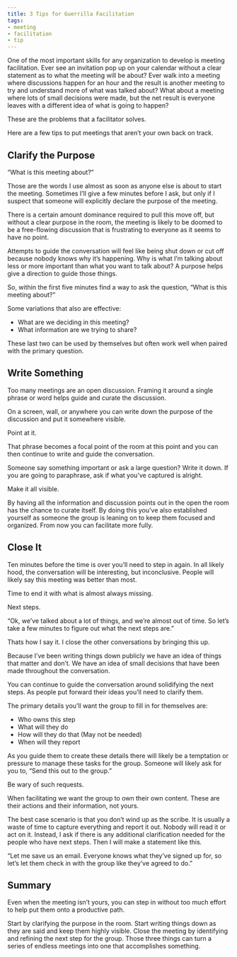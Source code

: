 ```yaml
---
title: 3 Tips for Guerrilla Facilitation
tags:
- meeting
- facilitation
- tip
---
```

One of the most important skills for any organization to develop is meeting facilitation. Ever see an invitation pop up on your calendar without a clear statement as to what the meeting will be about? Ever walk into a meeting where discussions happen for an hour and the result is another meeting to try and understand more of what was talked about? What about a meeting where lots of small decisions were made, but the net result is everyone leaves with a different idea of what is going to happen?

These are the problems that a facilitator solves.

Here are a few tips to put meetings that aren’t your own back on track.

## Clarify the Purpose

“What is this meeting about?”

Those are the words I use almost as soon as anyone else is about to start the meeting. Sometimes I’ll give a few minutes before I ask, but only if I suspect that someone will explicitly declare the purpose of the meeting.

There is a certain amount dominance required to pull this move off, but without a clear purpose in the room, the meeting is likely to be doomed to be a free-flowing discussion that is frustrating to everyone as it seems to have no point.

Attempts to guide the conversation will feel like being shut down or cut off because nobody knows why it’s happening. Why is what I’m talking about less or more important than what you want to talk about? A purpose helps give a direction to guide those things.

So, within the first five minutes find a way to ask the question, “What is this meeting about?”

Some variations that also are effective:

- What are we deciding in this meeting?
- What information are we trying to share?

These last two can be used by themselves but often work well when paired with the primary question.

## Write Something

Too many meetings are an open discussion. Framing it around a single phrase or word helps guide and curate the discussion.

On a screen, wall, or anywhere you can write down the purpose of the discussion and put it somewhere visible.

Point at it.

That phrase becomes a focal point of the room at this point and you can then continue to write and guide the conversation.

Someone say something important or ask a large question? Write it down. If you are going to paraphrase, ask if what you’ve captured is alright.

Make it all visible.

By having all the information and discussion points out in the open the room has the chance to curate itself. By doing this you’ve also established yourself as someone the group is leaning on to keep them focused and organized. From now you can facilitate more fully.

## Close It

Ten minutes before the time is over you’ll need to step in again. In all likely hood, the conversation will be interesting, but inconclusive. People will likely say this meeting was better than most.

Time to end it with what is almost always missing.

Next steps.

“Ok, we’ve talked about a lot of things, and we’re almost out of time. So let’s take a few minutes to figure out what the next steps are.”

Thats how I say it. I close the other conversations by bringing this up.

Because I’ve been writing things down publicly we have an idea of things that matter and don’t. We have an idea of small decisions that have been made throughout the conversation.

You can continue to guide the conversation around solidifying the next steps. As people put forward their ideas you’ll need to clarify them.

The primary details you’ll want the group to fill in for themselves are:

- Who owns this step
- What will they do
- How will they do that (May not be needed)
- When will they report

As you guide them to create these details there will likely be a temptation or pressure to manage these tasks for the group. Someone will likely ask for you to, “Send this out to the group.” 

Be wary of such requests. 

When facilitating we want the group to own their own content. These are their actions and their information, not yours. 

The best case scenario is that you don’t wind up as the scribe. It is usually a waste of time to capture everything and report it out. Nobody will read it or act on it. Instead, I ask if there is any additional clarification needed for the people who have next steps. Then I will make a statement like this.

“Let me save us an email. Everyone knows what they’ve signed up for, so let’s let them check in with the group like they’ve agreed to do.”

## Summary

Even when the meeting isn’t yours, you can step in without too much effort to help put them onto a productive path.

Start by clarifying the purpose in the room. Start writing things down as they are said and keep them highly visible. Close the meeting by identifying and refining the next step for the group. Those three things can turn a series of endless meetings into one that accomplishes something.